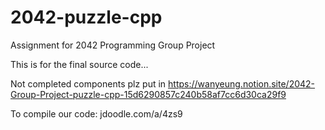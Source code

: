 # 2042-puzzle-cpp
Assignment for 2042 Programming Group Project

This is for the final source code...


Not completed components plz put in
https://wanyeung.notion.site/2042-Group-Project-puzzle-cpp-15d6290857c240b58af7cc6d30ca29f9

To compile our code: 
jdoodle.com/a/4zs9
